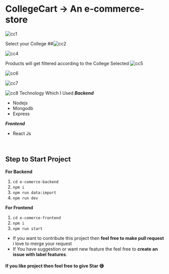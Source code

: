 # CollegeCart -> An e-commerce-store

![cc1](https://github.com/Ayaaaaaaaan/CollegeCart/assets/97623532/a5f3b92c-86e5-4d14-9c74-cd7ecbe2da97)

Select your College
 ##![cc2](https://github.com/Ayaaaaaaaan/CollegeCart/assets/97623532/c4e98f7a-bbea-4729-b153-f2fcf8a523de)

![cc4](https://github.com/Ayaaaaaaaan/CollegeCart/assets/97623532/66ac7958-786c-413e-85dd-2149f4baaa0b)

Products will get filtered according to the College Selected
 ![cc5](https://github.com/Ayaaaaaaaan/CollegeCart/assets/97623532/8195f25b-ac65-425b-99d8-41d6da3e79cf)

 
![cc6](https://github.com/Ayaaaaaaaan/CollegeCart/assets/97623532/59335885-8c5e-4448-8879-d045d2280245)


![cc7](https://github.com/Ayaaaaaaaan/CollegeCart/assets/97623532/992c5e39-2817-4ca6-a09a-bee384b4bca4)



 ![cc8](https://github.com/Ayaaaaaaaan/CollegeCart/assets/97623532/2df2275c-5a83-4bbd-8e5d-e47a9d34fdb8)
Technology Which I Used
   ***Backend***
 - Nodejs
 - Mongodb
 - Express

 ***Frontend***
 - React Js

<br />

 ## Step to Start Project
 

 
**For Backend**
 1. `cd e-comerce-backend`
 2. `npm i`
 3. `npm run data:import`
 4. `npm run dev`

**For Frontend**

 1. `cd e-comerce-frontend`
 2. `npm i`
 3. `npm run start`

 - If you want to contribute this project then **feel free to make pull request** i love to merge your request
 - If You have suggestion or want new feature the feel free to **create an issue with label features**.


#### If you like project then feel free to give Star 😅


